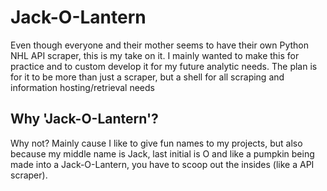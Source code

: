 # Jack-O-Lantern
Even though everyone and their mother seems to have their own Python NHL API scraper, this is my take on it. I mainly wanted to make this for practice and to custom develop it for my future analytic needs. The plan is for it to be more than just a scraper, but a shell for all scraping and information hosting/retrieval needs

## Why 'Jack-O-Lantern'?
Why not? Mainly cause I like to give fun names to my projects, but also because my middle name is Jack, last initial is O and like a pumpkin being made into a Jack-O-Lantern, you have to scoop out the insides (like a API scraper). 
